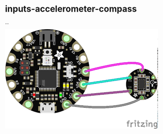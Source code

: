 # inputs-accelerometer-compass

...

<img src="https://github.com/eaziware/wear-me/blob/master/inputs-accelerometer-compass/inputs-accelerometer-compass.png"/>
